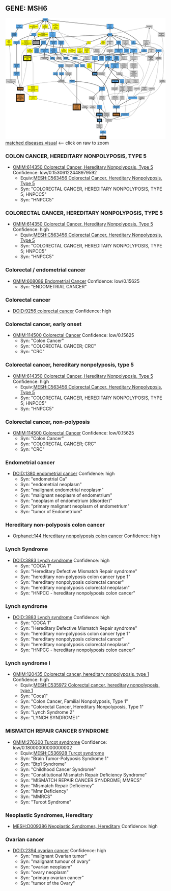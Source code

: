 
## GENE: MSH6

![image](MSH6.png)
[matched diseases visual](MSH6.png)  <-- click on raw to zoom


### COLON CANCER, HEREDITARY NONPOLYPOSIS, TYPE 5
 * [OMIM:614350 Colorectal Cancer, Hereditary Nonpolyposis, Type 5](http://beta.monarchinitiative.org/disease/OMIM:614350) Confidence: low/0.15306122448979592
    * Equiv:[MESH:C563456 Colorectal Cancer, Hereditary Nonpolyposis, Type 5](http://beta.monarchinitiative.org/disease/MESH:C563456)
    * Syn: "COLORECTAL CANCER, HEREDITARY NONPOLYPOSIS, TYPE 5; HNPCC5"
    * Syn: "HNPCC5"

### COLORECTAL CANCER, HEREDITARY NONPOLYPOSIS, TYPE 5
 * [OMIM:614350 Colorectal Cancer, Hereditary Nonpolyposis, Type 5](http://beta.monarchinitiative.org/disease/OMIM:614350) Confidence: high
    * Equiv:[MESH:C563456 Colorectal Cancer, Hereditary Nonpolyposis, Type 5](http://beta.monarchinitiative.org/disease/MESH:C563456)
    * Syn: "COLORECTAL CANCER, HEREDITARY NONPOLYPOSIS, TYPE 5; HNPCC5"
    * Syn: "HNPCC5"

### Colorectal / endometrial cancer
 * [OMIM:608089 Endometrial Cancer](http://beta.monarchinitiative.org/disease/OMIM:608089) Confidence: low/0.15625
    * Syn: "ENDOMETRIAL CANCER"

### Colorectal cancer
 * [DOID:9256 colorectal cancer](http://beta.monarchinitiative.org/disease/DOID:9256) Confidence: high

### Colorectal cancer, early onset
 * [OMIM:114500 Colorectal Cancer](http://beta.monarchinitiative.org/disease/OMIM:114500) Confidence: low/0.15625
    * Syn: "Colon Cancer"
    * Syn: "COLORECTAL CANCER; CRC"
    * Syn: "CRC"

### Colorectal cancer, hereditary nonpolyposis, type 5
 * [OMIM:614350 Colorectal Cancer, Hereditary Nonpolyposis, Type 5](http://beta.monarchinitiative.org/disease/OMIM:614350) Confidence: high
    * Equiv:[MESH:C563456 Colorectal Cancer, Hereditary Nonpolyposis, Type 5](http://beta.monarchinitiative.org/disease/MESH:C563456)
    * Syn: "COLORECTAL CANCER, HEREDITARY NONPOLYPOSIS, TYPE 5; HNPCC5"
    * Syn: "HNPCC5"

### Colorectal cancer, non-polyposis
 * [OMIM:114500 Colorectal Cancer](http://beta.monarchinitiative.org/disease/OMIM:114500) Confidence: low/0.15625
    * Syn: "Colon Cancer"
    * Syn: "COLORECTAL CANCER; CRC"
    * Syn: "CRC"

### Endometrial cancer
 * [DOID:1380 endometrial cancer](http://beta.monarchinitiative.org/disease/DOID:1380) Confidence: high
    * Syn: "endometrial Ca"
    * Syn: "endometrial neoplasm"
    * Syn: "malignant endometrial neoplasm"
    * Syn: "malignant neoplasm of endometrium"
    * Syn: "neoplasm of endometrium (disorder)"
    * Syn: "primary malignant neoplasm of endometrium"
    * Syn: "tumor of Endometrium"

### Hereditary non-polyposis colon cancer
 * [Orphanet:144 Hereditary nonpolyposis colon cancer](http://beta.monarchinitiative.org/disease/Orphanet:144) Confidence: high

### Lynch Syndrome
 * [DOID:3883 Lynch syndrome](http://beta.monarchinitiative.org/disease/DOID:3883) Confidence: high
    * Syn: "COCA 1"
    * Syn: "Hereditary Defective Mismatch Repair syndrome"
    * Syn: "hereditary non-polyposis colon cancer type 1"
    * Syn: "hereditary nonpolyposis colorectal cancer"
    * Syn: "hereditary nonpolyposis colorectal neoplasm"
    * Syn: "HNPCC - hereditary nonpolyposis colon cancer"

### Lynch syndrome
 * [DOID:3883 Lynch syndrome](http://beta.monarchinitiative.org/disease/DOID:3883) Confidence: high
    * Syn: "COCA 1"
    * Syn: "Hereditary Defective Mismatch Repair syndrome"
    * Syn: "hereditary non-polyposis colon cancer type 1"
    * Syn: "hereditary nonpolyposis colorectal cancer"
    * Syn: "hereditary nonpolyposis colorectal neoplasm"
    * Syn: "HNPCC - hereditary nonpolyposis colon cancer"

### Lynch syndrome I
 * [OMIM:120435 Colorectal cancer, hereditary nonpolyposis, type 1](http://beta.monarchinitiative.org/disease/OMIM:120435) Confidence: high
    * Equiv:[MESH:C535972 Colorectal cancer, hereditary nonpolyposis, type 1](http://beta.monarchinitiative.org/disease/MESH:C535972)
    * Syn: "Coca1"
    * Syn: "Colon Cancer, Familial Nonpolyposis, Type 1"
    * Syn: "Colorectal Cancer, Hereditary Nonpolyposis, Type 1"
    * Syn: "Lynch Syndrome 2"
    * Syn: "LYNCH SYNDROME I"

### MISMATCH REPAIR CANCER SYNDROME
 * [OMIM:276300 Turcot syndrome](http://beta.monarchinitiative.org/disease/OMIM:276300) Confidence: low/0.18000000000000002
    * Equiv:[MESH:C536928 Turcot syndrome](http://beta.monarchinitiative.org/disease/MESH:C536928)
    * Syn: "Brain Tumor-Polyposis Syndrome 1"
    * Syn: "Btp1 Syndrome"
    * Syn: "Childhood Cancer Syndrome"
    * Syn: "Constitutional Mismatch Repair Deficiency Syndrome"
    * Syn: "MISMATCH REPAIR CANCER SYNDROME; MMRCS"
    * Syn: "Mismatch Repair Deficiency"
    * Syn: "Mmr Deficiency"
    * Syn: "MMRCS"
    * Syn: "Turcot Syndrome"

### Neoplastic Syndromes, Hereditary
 * [MESH:D009386 Neoplastic Syndromes, Hereditary](http://beta.monarchinitiative.org/disease/MESH:D009386) Confidence: high

### Ovarian cancer
 * [DOID:2394 ovarian cancer](http://beta.monarchinitiative.org/disease/DOID:2394) Confidence: high
    * Syn: "malignant Ovarian tumor"
    * Syn: "malignant tumour of ovary"
    * Syn: "ovarian neoplasm"
    * Syn: "ovary neoplasm"
    * Syn: "primary ovarian cancer"
    * Syn: "tumor of the Ovary"

